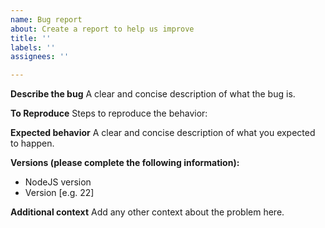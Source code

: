```yaml
---
name: Bug report
about: Create a report to help us improve
title: ''
labels: ''
assignees: ''

---
```


**Describe the bug**
A clear and concise description of what the bug is.

**To Reproduce**
Steps to reproduce the behavior:

**Expected behavior**
A clear and concise description of what you expected to happen.

**Versions (please complete the following information):**
 - NodeJS version
 - Version [e.g. 22]

**Additional context**
Add any other context about the problem here.